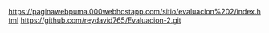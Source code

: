 https://paginawebpuma.000webhostapp.com/sitio/evaluacion%202/index.html
https://github.com/reydavid765/Evaluacion-2.git
